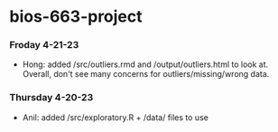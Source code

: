 # bios-663-project

### Froday 4-21-23
  - Hong: added /src/outliers.rmd and /output/outliers.html to look at. Overall, don't see many concerns for outliers/missing/wrong data. 

### Thursday 4-20-23 
  - Anil: added /src/exploratory.R + /data/ files to use
